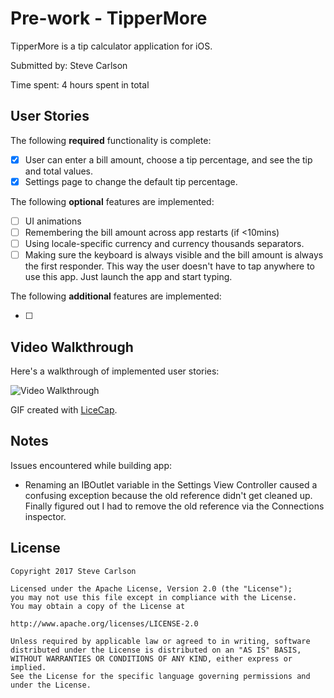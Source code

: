 # Pre-work - TipperMore 

TipperMore is a tip calculator application for iOS.

Submitted by: Steve Carlson 

Time spent: 4 hours spent in total

## User Stories

The following **required** functionality is complete:

* [x] User can enter a bill amount, choose a tip percentage, and see the tip and total values.
* [x] Settings page to change the default tip percentage.

The following **optional** features are implemented:
* [ ] UI animations
* [ ] Remembering the bill amount across app restarts (if <10mins)
* [ ] Using locale-specific currency and currency thousands separators.
* [ ] Making sure the keyboard is always visible and the bill amount is always the first responder. This way the user doesn't have to tap anywhere to use this app. Just launch the app and start typing.

The following **additional** features are implemented:

- [ ] 

## Video Walkthrough 

Here's a walkthrough of implemented user stories:

<img src='http://i.imgur.com/2tEello.gif' title='Video Walkthrough' width='' alt='Video Walkthrough' />

GIF created with [LiceCap](http://www.cockos.com/licecap/).

## Notes

Issues encountered while building app:

   * Renaming an IBOutlet variable in the Settings View Controller caused a confusing exception because the old reference didn't get cleaned up. Finally figured out I had to remove the old reference via the Connections inspector.

## License

    Copyright 2017 Steve Carlson 

    Licensed under the Apache License, Version 2.0 (the "License");
    you may not use this file except in compliance with the License.
    You may obtain a copy of the License at

    http://www.apache.org/licenses/LICENSE-2.0

    Unless required by applicable law or agreed to in writing, software
    distributed under the License is distributed on an "AS IS" BASIS,
    WITHOUT WARRANTIES OR CONDITIONS OF ANY KIND, either express or implied.
    See the License for the specific language governing permissions and
    under the License.
